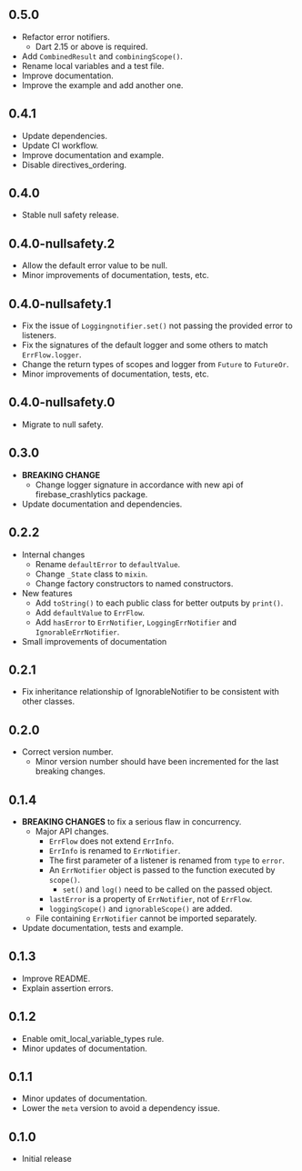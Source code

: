 ## 0.5.0

* Refactor error notifiers.
    * Dart 2.15 or above is required.
* Add `CombinedResult` and `combiningScope()`.
* Rename local variables and a test file.
* Improve documentation.
* Improve the example and add another one.

## 0.4.1

* Update dependencies.
* Update CI workflow.
* Improve documentation and example.
* Disable directives_ordering.

## 0.4.0

* Stable null safety release.

## 0.4.0-nullsafety.2

* Allow the default error value to be null.
* Minor improvements of documentation, tests, etc.

## 0.4.0-nullsafety.1

* Fix the issue of `Loggingnotifier.set()` not passing the provided error to listeners.
* Fix the signatures of the default logger and some others to match `ErrFlow.logger`.
* Change the return types of scopes and logger from `Future` to `FutureOr`.
* Minor improvements of documentation, tests, etc.

## 0.4.0-nullsafety.0

* Migrate to null safety.

## 0.3.0

* **BREAKING CHANGE**
    * Change logger signature in accordance with new api of firebase_crashlytics package.
* Update documentation and dependencies.

## 0.2.2

* Internal changes
    * Rename `defaultError` to `defaultValue`.
    * Change `_State` class to `mixin`.
    * Change factory constructors to named constructors.
* New features
    * Add `toString()` to each public class for better outputs by `print()`.
    * Add `defaultValue` to `ErrFlow`.
    * Add `hasError` to `ErrNotifier`, `LoggingErrNotifier` and `IgnorableErrNotifier`.
* Small improvements of documentation

## 0.2.1

* Fix inheritance relationship of IgnorableNotifier to be consistent with other classes.

## 0.2.0

* Correct version number.
    * Minor version number should have been incremented for the last breaking changes.

## 0.1.4

* **BREAKING CHANGES** to fix a serious flaw in concurrency.
    * Major API changes.
        * `ErrFlow` does not extend `ErrInfo`.
        * `ErrInfo` is renamed to `ErrNotifier`.
        * The first parameter of a listener is renamed from `type` to `error`.
        * An `ErrNotifier` object is passed to the function executed by `scope()`.
            * `set()` and `log()` need to be called on the passed object.
        * `lastError` is a property of `ErrNotifier`, not of `ErrFlow`.
        * `loggingScope()` and `ignorableScope()` are added.
    * File containing `ErrNotifier` cannot be imported separately.
* Update documentation, tests and example.

## 0.1.3

* Improve README.
* Explain assertion errors.

## 0.1.2

* Enable omit_local_variable_types rule.
* Minor updates of documentation.

## 0.1.1

* Minor updates of documentation.
* Lower the `meta` version to avoid a dependency issue.

## 0.1.0

* Initial release
